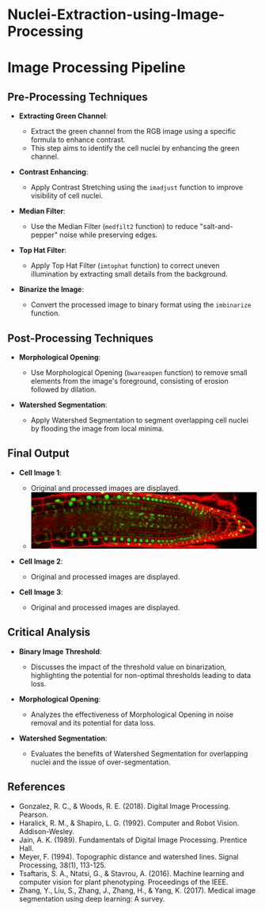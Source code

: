 # Nuclei-Extraction-using-Image-Processing
# Image Processing Pipeline

## Pre-Processing Techniques

- **Extracting Green Channel**:
  - Extract the green channel from the RGB image using a specific formula to enhance contrast.
  - This step aims to identify the cell nuclei by enhancing the green channel.

- **Contrast Enhancing**:
  - Apply Contrast Stretching using the `imadjust` function to improve visibility of cell nuclei.

- **Median Filter**:
  - Use the Median Filter (`medfilt2` function) to reduce "salt-and-pepper" noise while preserving edges.

- **Top Hat Filter**:
  - Apply Top Hat Filter (`imtophat` function) to correct uneven illumination by extracting small details from the background.

- **Binarize the Image**:
  - Convert the processed image to binary format using the `imbinarize` function.

## Post-Processing Techniques

- **Morphological Opening**:
  - Use Morphological Opening (`bwareaopen` function) to remove small elements from the image's foreground, consisting of erosion followed by dilation.

- **Watershed Segmentation**:
  - Apply Watershed Segmentation to segment overlapping cell nuclei by flooding the image from local minima.

## Final Output

- **Cell Image 1**:
  - Original and processed images are displayed.
  - ![Original Image](https://raw.githubusercontent.com/SamienShaheed/Nuclei-Extraction-using-Image-Processing/main/Original%20Images/StackNinja1.bmp)
  
- **Cell Image 2**:
  - Original and processed images are displayed.

- **Cell Image 3**:
  - Original and processed images are displayed.

## Critical Analysis

- **Binary Image Threshold**:
  - Discusses the impact of the threshold value on binarization, highlighting the potential for non-optimal thresholds leading to data loss.

- **Morphological Opening**:
  - Analyzes the effectiveness of Morphological Opening in noise removal and its potential for data loss.

- **Watershed Segmentation**:
  - Evaluates the benefits of Watershed Segmentation for overlapping nuclei and the issue of over-segmentation.

## References

- Gonzalez, R. C., & Woods, R. E. (2018). Digital Image Processing. Pearson.
- Haralick, R. M., & Shapiro, L. G. (1992). Computer and Robot Vision. Addison-Wesley.
- Jain, A. K. (1989). Fundamentals of Digital Image Processing. Prentice Hall.
- Meyer, F. (1994). Topographic distance and watershed lines. Signal Processing, 38(1), 113-125.
- Tsaftaris, S. A., Ntatsi, G., & Stavrou, A. (2016). Machine learning and computer vision for plant phenotyping. Proceedings of the IEEE.
- Zhang, Y., Liu, S., Zhang, J., Zhang, H., & Yang, K. (2017). Medical image segmentation using deep learning: A survey.
